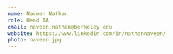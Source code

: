```yaml
---
name: Naveen Nathan
role: Head TA
email: naveen.nathan@berkeley.edu
website: https://www.linkedin.com/in/nathannaveen/
photo: naveen.jpg
---
```

